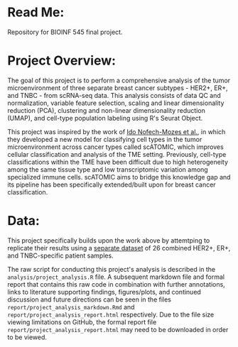 # **Read Me:**

Repository for BIOINF 545 final project.

# **Project Overview:**

The goal of this project is to perform a comprehensive analysis of the tumor microenvironment of three separate breast cancer subtypes - HER2+, ER+, and TNBC - from scRNA-seq data. This analysis consists of data QC and normalization, variable feature selection, scaling and linear dimensionality reduction (PCA), clustering and non-linear dimensionality reduction (UMAP), and cell-type population labeling using R's Seurat Object. 

This project was inspired by the work of [Ido Nofech-Mozes et al.](https://www.nature.com/articles/s41467-023-37353-8), in which they developed a new model for classifying cell types in the tumor microenvironment across cancer types called scATOMIC, which improves cellular classification and analysis of the TME setting. Previously, cell-type classifications within the TME have been difficult due to high heterogeneity among the same tissue type and low transcriptomic variation among specialized immune cells. scATOMIC aims to bridge this knowledge gap and its pipeline has been specifically extended/built upon for breast cancer classification.

# **Data:**

This project specifically builds upon the work above by attemtping to replicate their results using a [separate dataset](https://www.ncbi.nlm.nih.gov/geo/query/acc.cgi?acc=GSE176078) of 26 combined HER2+, ER+, and TNBC-specific patient samples.

The raw script for conducting this project's analysis is described in the `analysis/project_analysis.R` file. A subsequent markdown file and formal report that contains this raw code in combination with further annotations, links to literature supporting findings, figures/plots, and continued discussion and future directions can be seen in the files `report/project_analysis_markdown.Rmd` and `report/project_analysis_report.html` respectively. Due to the file size viewing limitations on GitHub, the formal report file `report/project_analysis_report.html` may need to be downloaded in order to be viewed. 


